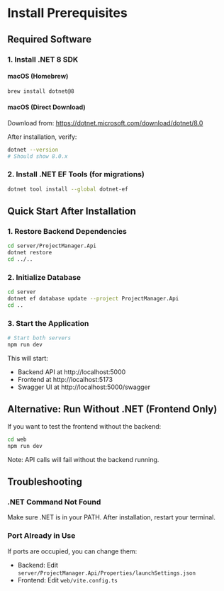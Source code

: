 # Install Prerequisites

## Required Software

### 1. Install .NET 8 SDK

#### macOS (Homebrew)
```bash
brew install dotnet@8
```

#### macOS (Direct Download)
Download from: https://dotnet.microsoft.com/download/dotnet/8.0

After installation, verify:
```bash
dotnet --version
# Should show 8.0.x
```

### 2. Install .NET EF Tools (for migrations)
```bash
dotnet tool install --global dotnet-ef
```

## Quick Start After Installation

### 1. Restore Backend Dependencies
```bash
cd server/ProjectManager.Api
dotnet restore
cd ../..
```

### 2. Initialize Database
```bash
cd server
dotnet ef database update --project ProjectManager.Api
cd ..
```

### 3. Start the Application
```bash
# Start both servers
npm run dev
```

This will start:
- Backend API at http://localhost:5000
- Frontend at http://localhost:5173
- Swagger UI at http://localhost:5000/swagger

## Alternative: Run Without .NET (Frontend Only)

If you want to test the frontend without the backend:

```bash
cd web
npm run dev
```

Note: API calls will fail without the backend running.

## Troubleshooting

### .NET Command Not Found
Make sure .NET is in your PATH. After installation, restart your terminal.

### Port Already in Use
If ports are occupied, you can change them:
- Backend: Edit `server/ProjectManager.Api/Properties/launchSettings.json`
- Frontend: Edit `web/vite.config.ts`
